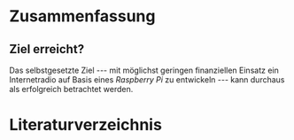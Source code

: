 # Zusammenfassung

## Ziel erreicht?

Das selbstgesetzte Ziel --- mit möglichst geringen finanziellen Einsatz ein
Internetradio auf Basis eines *Raspberry Pi* zu entwickeln --- kann durchaus als
erfolgreich betrachtet werden. 


# Literaturverzeichnis

